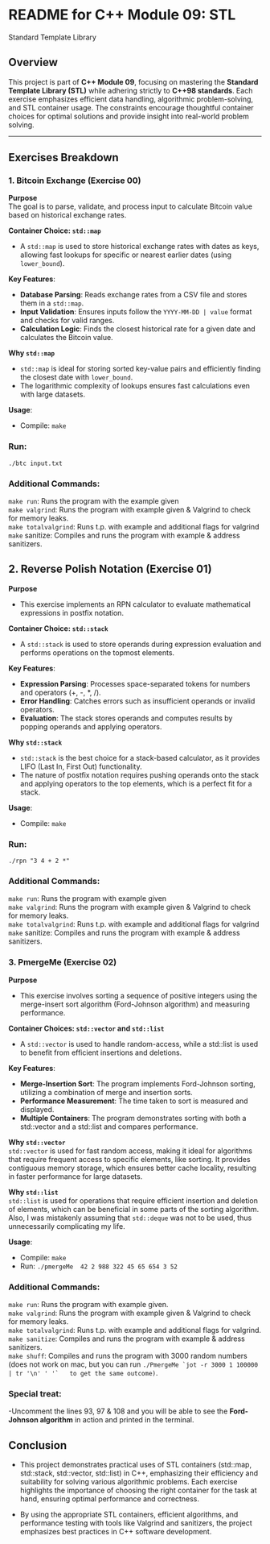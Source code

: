 # README for C++ Module 09: STL     
Standard Template Library

## Overview

This project is part of **C++ Module 09**, focusing on mastering the **Standard Template Library (STL)** while adhering strictly to **C++98 standards**. Each exercise emphasizes efficient data handling, algorithmic problem-solving, and STL container usage. The constraints encourage thoughtful container choices for optimal solutions and provide insight into real-world problem solving.

---

## Exercises Breakdown

### 1. **Bitcoin Exchange (Exercise 00)**

**Purpose**  
The goal is to parse, validate, and process input to calculate Bitcoin value based on historical exchange rates.

**Container Choice: `std::map`**  
- A `std::map` is used to store historical exchange rates with dates as keys, allowing fast lookups for specific or nearest earlier dates (using `lower_bound`).

**Key Features**:
- **Database Parsing**: Reads exchange rates from a CSV file and stores them in a `std::map`.
- **Input Validation**: Ensures inputs follow the `YYYY-MM-DD | value` format and checks for valid ranges.
- **Calculation Logic**: Finds the closest historical rate for a given date and calculates the Bitcoin value.

**Why `std::map`**  
- `std::map` is ideal for storing sorted key-value pairs and efficiently finding the closest date with `lower_bound`.  
- The logarithmic complexity of lookups ensures fast calculations even with large datasets.

**Usage**:
- Compile:
  ```make```


### Run:

```./btc input.txt```
### Additional Commands:     
```make run```: Runs the program with the example given    
```make valgrind```: Runs the program with example given & Valgrind to check for memory leaks.       
```make totalvalgrind```: Runs t.p. with example and additional flags for valgrind   
```make``` sanitize: Compiles and runs the program with example & address sanitizers.   

## 2. **Reverse Polish Notation (Exercise 01)**      
**Purpose**
- This exercise implements an RPN calculator to evaluate mathematical expressions in postfix notation.

**Container Choice: `std::stack`**  
- A `std::stack` is used to store operands during expression evaluation and performs operations on the topmost elements.    

      
**Key Features**:
- **Expression Parsing**: Processes space-separated tokens for numbers and operators (+, -, *, /).
- **Error Handling**: Catches errors such as insufficient operands or invalid operators.
- **Evaluation**: The stack stores operands and computes results by popping operands and applying operators.
     
**Why `std::stack`**
- `std::stack` is the best choice for a stack-based calculator, as it provides LIFO (Last In, First Out) functionality.
- The nature of postfix notation requires pushing operands onto the stack and applying operators to the top elements, which is a perfect fit for a stack.   
   
**Usage**:   
- Compile:
```make```
### Run:

```./rpn "3 4 + 2 *"```

### Additional Commands:
```make run```: Runs the program with example given    
```make valgrind```: Runs the program with example given & Valgrind to check for memory leaks.       
```make totalvalgrind```: Runs t.p. with example and additional flags for valgrind   
```make``` sanitize: Compiles and runs the program with example & address sanitizers.   


### 3. **PmergeMe (Exercise 02)**
**Purpose**
- This exercise involves sorting a sequence of positive integers using the merge-insert sort algorithm (Ford-Johnson algorithm) and measuring performance.

**Container Choices: `std::vector` and `std::list`**

- A `std::vector` is used to handle random-access, while a std::list is used to benefit from efficient insertions and deletions.
 
**Key Features**:

- **Merge-Insertion Sort**: The program implements Ford-Johnson sorting, utilizing a combination of merge and insertion sorts.
- **Performance Measurement**: The time taken to sort is measured and displayed.
- **Multiple Containers**: The program demonstrates sorting with both a std::vector and a std::list and compares performance.   
   
**Why `std::vector`**   
`std::vector` is used for fast random access, making it ideal for algorithms that require frequent access to specific elements, like sorting.
It provides contiguous memory storage, which ensures better cache locality, resulting in faster performance for large datasets.   
   
**Why `std::list`**   
`std::list` is used for operations that require efficient insertion and deletion of elements, which can be beneficial in some parts of the sorting algorithm.   
Also, I was mistakenly assuming that `std::deque` was not to be used, thus unnecessarily complicating my life.

**Usage**:

- Compile:
```make```
- Run:
```./pmergeMe  42 2 988 322 45 65 654 3 52```
### Additional Commands:
```make run```: Runs the program with example given.   
```make valgrind```: Runs the program with example given & Valgrind to check for memory leaks.       
```make totalvalgrind```: Runs t.p. with example and additional flags for valgrind.    
```make sanitize```: Compiles and runs the program with example & address sanitizers.    
```make shuff```: Compiles and runs the program with 3000 random numbers (does not work on mac, but you can run ```./PmergeMe `jot -r 3000 1 100000 | tr '\n' ' '`   to get the same outcome)```.    
### Special treat:
-Uncomment the lines 93, 97 & 108 and you will be able to see the **Ford-Johnson algorithm** in action and printed in the terminal.
## Conclusion
- This project demonstrates practical uses of STL containers (std::map, std::stack, std::vector, std::list) in C++, emphasizing their efficiency and suitability for solving various algorithmic problems. Each exercise highlights the importance of choosing the right container for the task at hand, ensuring optimal performance and correctness.

- By using the appropriate STL containers, efficient algorithms, and performance testing with tools like Valgrind and sanitizers, the project emphasizes best practices in C++ software development.
